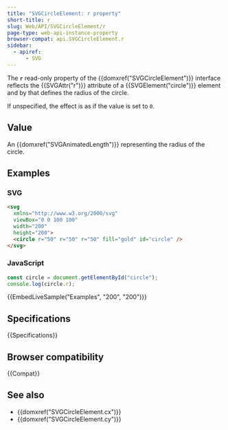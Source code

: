 ```yaml
---
title: "SVGCircleElement: r property"
short-title: r
slug: Web/API/SVGCircleElement/r
page-type: web-api-instance-property
browser-compat: api.SVGCircleElement.r
sidebar:
  - apiref:
      - SVG
---
```


The **`r`** read-only property of the {{domxref("SVGCircleElement")}} interface reflects the {{SVGAttr("r")}} attribute of a {{SVGElement("circle")}} element and by that defines the radius of the circle.

If unspecified, the effect is as if the value is set to `0`.

## Value

An {{domxref("SVGAnimatedLength")}} representing the radius of the circle.

## Examples

### SVG

```html
<svg
  xmlns="http://www.w3.org/2000/svg"
  viewBox="0 0 100 100"
  width="200"
  height="200">
  <circle r="50" r="50" r="50" fill="gold" id="circle" />
</svg>
```

### JavaScript

```js
const circle = document.getElementById("circle");
console.log(circle.r);
```

{{EmbedLiveSample("Examples", "200", "200")}}

## Specifications

{{Specifications}}

## Browser compatibility

{{Compat}}

## See also

- {{domxref("SVGCircleElement.cx")}}
- {{domxref("SVGCircleElement.cy")}}
